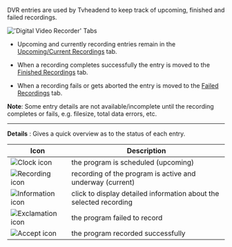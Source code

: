 DVR entries are used by Tvheadend to keep track of upcoming, finished and failed recordings.

!['Digital Video Recorder' Tabs](docresources/configdvrtabs4.png)

  * Upcoming and currently recording entries remain in the [Upcoming/Current Recordings](dvr_upcoming) tab.
 
  * When a recording completes successfully the entry is moved to the [Finished Recordings](dvr_finished) tab.

  * When a recording fails or gets aborted the entry is moved to the [Failed Recordings](dvr_failed) tab.
  
  
**Note**: Some entry details are not available/incomplete until the recording 
completes or fails, e.g. filesize, total data errors, etc.

---
  
**Details** : Gives a quick overview as to the status of each entry.

Icon                                       | Description
-------------------------------------------|-------------
![Clock icon](icons/scheduled.png)         | the program is scheduled (upcoming)
![Recording icon](icons/rec.png)           | recording of the program is active and underway (current)
![Information icon](icons/information.png) | click to display detailed information about the selected recording
![Exclamation icon](icons/exclamation.png) | the program failed to record
![Accept icon](icons/accept.png)           | the program recorded successfully

